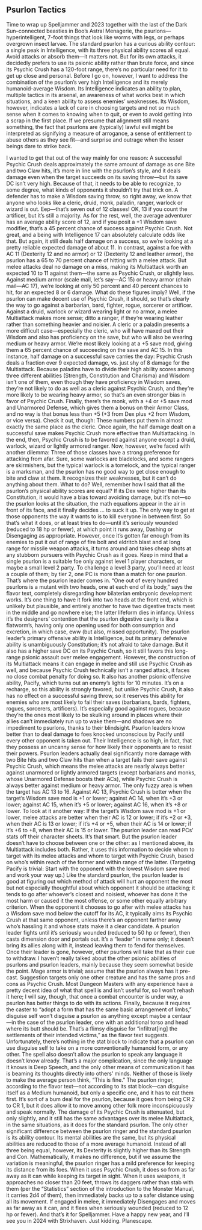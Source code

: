 ## Psurlon Tactics


Time to wrap up Spelljammer and 2023 together with the last of the Dark Sun–connected beasties in Boo’s Astral Menagerie, the psurlons—hyperintelligent, 7-foot things that look like worms with legs, or perhaps overgrown insect larvae.
The standard psurlon has a curious ability contour: a single peak in Intelligence, with its three physical ability scores all equal. Avoid attacks or absorb them—it matters not. But for its own attacks, it decidedly prefers to use its psionic ability rather than brute force, and since its Psychic Crush has a 120-foot range, there’s no particular need for it to get up close and personal.
Before I go on, however, I want to address the combination of the psurlon’s very high Intelligence and its merely humanoid-average Wisdom. Its Intelligence indicates an ability to plan, multiple tactics in its arsenal, an awareness of what works best in which situations, and a keen ability to assess enemies’ weaknesses. Its Wisdom, however, indicates a lack of care in choosing targets and not so much sense when it comes to knowing when to quit, or even to avoid getting into a scrap in the first place. If we presume that alignment still means something, the fact that psurlons are (typically) lawful evil might be interpreted as signifying a measure of arrogance, a sense of entitlement to abuse others as they see fit—and surprise and outrage when the lesser beings dare to strike back.

I wanted to get that out of the way mainly for one reason: A successful Psychic Crush deals approximately the same amount of damage as one Bite and two Claw hits, it’s more in line with the psurlon’s style, and it deals damage even when the target succeeds on its saving throw—but its save DC isn’t very high. Because of that, it needs to be able to recognize, to some degree, what kinds of opponents it shouldn’t try that trick on. A defender has to make a Wisdom saving throw, so right away, we know that anyone who looks like a cleric, druid, monk, paladin, ranger, warlock or wizard is out. Eep—that’s seven out of 12 classes! OK, 13 if you count the artificer, but it’s still a majority.
As for the rest, well, the average adventurer has an average ability score of 12, and if you posit a +1 Wisdom save modifier, that’s a 45 percent chance of success against Psychic Crush. Not great, and a being with Intelligence 17 can absolutely calculate odds like that. But again, it still deals half damage on a success, so we’re looking at a pretty reliable expected damage of about 11.
In contrast, against a foe with AC 11 (Dexterity 12 and no armor) or 12 (Dexterity 12 and leather armor), the psurlon has a 65 to 70 percent chance of hitting with a melee attack. But melee attacks deal no damage on a miss, making its Multiattack worth an expected 10 to 11 against them—the same as Psychic Crush, or slightly less. Against medium armor (scale mail, let’s say—AC 15) or heavy armor (chain mail—AC 17), we’re looking at only 50 percent and 40 percent chances to hit, for an expected 8 or 6 damage.
What do these figures imply? Well, if the psurlon can make decent use of Psychic Crush, it should, so that’s clearly the way to go against a barbarian, bard, fighter, rogue, sorcerer or artificer. Against a druid, warlock or wizard wearing light or no armor, a melee Multiattack makes more sense; ditto a ranger, if they’re wearing leather rather than something heavier and noisier.
A cleric or a paladin presents a more difficult case—especially the cleric, who will have maxed out their Wisdom and also has proficiency on the save, but who will also be wearing medium or heavy armor. We’re most likely looking at a +5 save mod, giving them a 65 percent chance of succeeding on the save and AC 15. In this instance, half damage on a successful save carries the day: Psychic Crush deals a fraction over 9 expected damage, vs. just shy of 8 damage for the Multiattack. Because paladins have to divide their high ability scores among three different abilities (Strength, Constitution and Charisma) and Wisdom isn’t one of them, even though they have proficiency in Wisdom saves, they’re not likely to do as well as a cleric against Psychic Crush, and they’re more likely to be wearing heavy armor, so that’s an even stronger bias in favor of Psychic Crush.
Finally, there’s the monk, with a +4 or +5 save mod and Unarmored Defense, which gives them a bonus on their Armor Class, and no way is that bonus less than +5 (+3 from Dex plus +2 from Wisdom, or vice versa). Check it out, though: These numbers put them in almost exactly the same place as the cleric. Once again, the half damage dealt on a successful save makes Psychic Crush more effective than Multiattacking.
In the end, then, Psychic Crush is to be favored against anyone except a druid, warlock, wizard or lightly armored ranger. Now, however, we’re faced with another dilemma: Three of those classes have a strong preference for attacking from afar. Sure, some warlocks are bladelocks, and some rangers are skirmishers, but the typical warlock is a tomelock, and the typical ranger is a marksman, and the psurlon has no good way to get close enough to bite and claw at them. It recognizes their weaknesses, but it can’t do anything about them. What to do? Well, remember how I said that all the psurlon’s physical ability scores are equal? If its Dex were higher than its Constitution, it would have a bias toward avoiding damage, but it’s not—so the psurlon looks at the situation, the math equations appear in the air in front of its face, and it finally decides … to suck it up. The only way to get at those opponents the way it wants to is to kill everyone in between first.
So that’s what it does, or at least tries to do—until it’s seriously wounded (reduced to 18 hp or fewer), at which point it runs away, Dashing or Disengaging as appropriate. However, once it’s gotten far enough from its enemies to put it out of range of fire bolt and eldritch blast and at long range for missile weapon attacks, it turns around and takes cheap shots at any stubborn pursuers with Psychic Crush as it goes.
Keep in mind that a single psurlon is a suitable foe only against level 1 player characters, or maybe a small level 2 party. To challenge a level 3 party, you’ll need at least a couple of them; by tier 2, one PC is more than a match for one psurlon. That’s where the psurlon leader comes in. “One out of every hundred psurlons is a mutant with two heads, one at each end of its body,” says the flavor text, completely disregarding how bilaterian embryonic development works. It’s one thing to have it fork into two heads at the front end, which is unlikely but plausible, and entirely another to have two digestive tracts meet in the middle and go nowhere else; the latter lifeform dies in infancy. Unless it’s the designers’ contention that the psurlon digestive cavity is like a flatworm’s, having only one opening used for both consumption and excretion, in which case, eww (but also, missed opportunity).
The psurlon leader’s primary offensive ability is Intelligence, but its primary defensive ability is unambiguously Constitution; it’s not afraid to take damage. But it also has a higher save DC on its Psychic Crush, so it still favors this long-range psionic assault over melee engagement. However, the construction of its Multiattack means it can engage in melee and still use Psychic Crush as well, and because Psychic Crush technically isn’t a ranged attack, it faces no close combat penalty for doing so.
It also has another psionic offensive ability, Pacify, which turns out an enemy’s lights for 10 minutes. It’s on a recharge, so this ability is strongly favored, but unlike Psychic Crush, it also has no effect on a successful saving throw, so it reserves this ability for enemies who are most likely to fail their saves (barbarians, bards, fighters, rogues, sorcerers, artificers). It’s especially good against rogues, because they’re the ones most likely to be skulking around in places where their allies can’t immediately run up to wake them—and shadows are no impediment to psurlons, thanks to their blindsight. Psurlon leaders know better than to deal damage to foes knocked unconscious by Pacify until every other opponent is taken out.
Their Intelligence is so high, in fact, that they possess an uncanny sense for how likely their opponents are to resist their powers. Psurlon leaders actually deal significantly more damage with two Bite hits and two Claw hits than when a target fails their save against Psychic Crush, which means the melee attacks are nearly always better against unarmored or lightly armored targets (except barbarians and monks, whose Unarmored Defense boosts their ACs), while Psychic Crush is always better against medium or heavy armor.
The only fuzzy area is when the target has AC 13 to 16. Against AC 13, Psychic Crush is better when the target’s Wisdom save mod is +1 or lower; against AC 14, when it’s +3 or lower; against AC 15, when it’s +5 or lower; against AC 16, when it’s +8 or lower. To look at it another way: If the target’s Wisdom save mod is +1 or lower, melee attacks are better when their AC is 12 or lower; if it’s +2 or +3, when their AC is 13 or lower; if it’s +4 or +5, when their AC is 14 or lower; if it’s +6 to +8, when their AC is 15 or lower. The psurlon leader can read PCs’ stats off their character sheets. It’s that smart.
But the psurlon leader doesn’t have to choose between one or the other: as I mentioned above, its Multiattack includes both. Rather, it uses this information to decide whom to target with its melee attacks and whom to target with Psychic Crush, based on who’s within reach of the former and within range of the latter. (Targeting Pacify is trivial: Start with the opponent with the lowest Wisdom save mod and work your way up.)
Like the standard psurlon, the psurlon leader is good at figuring out which method of attack will hurt an opponent the most but not especially thoughtful about which opponent it should be attacking; it tends to go after whoever’s closest and noisiest, whoever has done it the most harm or caused it the most offense, or some other equally arbitrary criterion. When the opponent it chooses to go after with melee attacks has a Wisdom save mod below the cutoff for its AC, it typically aims its Psychic Crush at that same opponent, unless there’s an opponent farther away who’s hassling it and whose stats make it a clear candidate.
A psurlon leader fights until it’s seriously wounded (reduced to 50 hp or fewer), then casts dimension door and portals out. It’s a “leader” in name only; it doesn’t bring its allies along with it, instead leaving them to fend for themselves. Once their leader is gone, however, other psurlons will take that as their cue to withdraw.
I haven’t really talked about the other psionic abilities of psurlons and psurlon leaders, mainly because they seem somewhat beside the point. Mage armor is trivial; assume that the psurlon always has it pre-cast. Suggestion targets only one other creature and has the same pros and cons as Psychic Crush. Most Dungeon Masters with any experience have a pretty decent idea of what that spell is and isn’t useful for, so I won’t rehash it here; I will say, though, that once a combat encounter is under way, a psurlon has better things to do with its actions. Finally, because it requires the caster to “adopt a form that has the same basic arrangement of limbs,” disguise self won’t disguise a psurlon as anything except maybe a centaur—in the case of the psurlon leader, one with an additional torso and head where its butt should be. That’s a flimsy disguise for “infiltrat[ing] the settlements of their intended victims,” as the flavor text suggests. Unfortunately, there’s nothing in the stat block to indicate that a psurlon can use disguise self to take on a more conventionally humanoid form, or any other. The spell also doesn’t allow the psurlon to speak any language it doesn’t know already. That’s a major complication, since the only language it knows is Deep Speech, and the only other means of communication it has is beaming its thoughts directly into others’ minds. Neither of those is likely to make the average person think, “This is fine.”
The psurlon ringer, according to the flavor text—not according to its stat block—can disguise itself as a Medium humanoid, but only a specific one, and it has to eat them first. It’s sort of a bum deal for the psurlon, because it goes from being CR 2 to CR 1, but it does allow it to move among other folk more inconspicuously and speak normally. The damage of its Psychic Crush is attenuated, but only slightly, and it still has the same advantages over its melee Multiattack, in the same situations, as it does for the standard psurlon.
The only other significant difference between the psurlon ringer and the standard psurlon is its ability contour. Its mental abilities are the same, but its physical abilities are reduced to those of a more average humanoid. Instead of all three being equal, however, its Dexterity is slightly higher than its Strength and Con. Mathematically, it makes no difference, but if we assume the variation is meaningful, the psurlon ringer has a mild preference for keeping its distance from its foes. When it uses Psychic Crush, it does so from as far away as it can while keeping its target in sight. When it uses weapons, it approaches no closer than 20 feet, throws its daggers rather than stab with them (per the “Statistics” section of the introduction to the Monster Manual, it carries 2d4 of them), then immediately backs up to a safer distance using all its movement. If engaged in melee, it immediately Disengages and moves as far away as it can, and it flees when seriously wounded (reduced to 12 hp or fewer).
And that’s it for Spelljammer. Have a happy new year, and I’ll see you in 2024 with Strixhaven.
Just kidding. Planescape.
